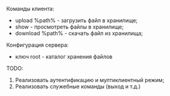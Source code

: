 Команды клиента:
* upload %path% - загрузить файл в хранилище;
* show - просмотреть файлы в хранилище;
* download %path% - скачать файл из хранилища;

Конфигурация сервера:
* ключ root - каталог хранения файлов

TODO:
1. Реализовать аутентификацию и мултиклиентный режим;
2. Реализовать служебные команды (выход и т.д.)